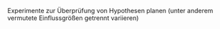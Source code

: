 Experimente zur Überprüfung von Hypothesen planen (unter anderem vermutete
Einflussgrößen getrennt variieren)